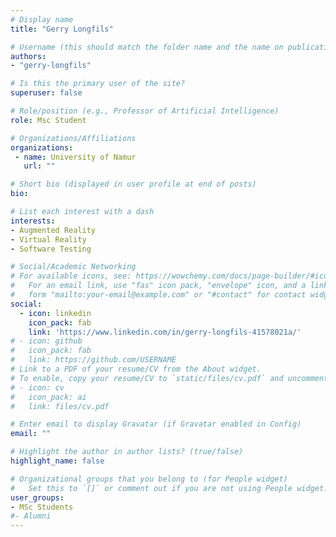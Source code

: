 ```yaml
---
# Display name
title: "Gerry Longfils"

# Username (this should match the folder name and the name on publications)
authors:
- "gerry-longfils"

# Is this the primary user of the site?
superuser: false

# Role/position (e.g., Professor of Artificial Intelligence)
role: Msc Student

# Organizations/Affiliations
organizations:
 - name: University of Namur
   url: ""

# Short bio (displayed in user profile at end of posts)
bio: 

# List each interest with a dash
interests:
- Augmented Reality
- Virtual Reality
- Software Testing

# Social/Academic Networking
# For available icons, see: https://wowchemy.com/docs/page-builder/#icons
#   For an email link, use "fas" icon pack, "envelope" icon, and a link in the
#   form "mailto:your-email@example.com" or "#contact" for contact widget.
social:
  - icon: linkedin
    icon_pack: fab
    link: 'https://www.linkedin.com/in/gerry-longfils-41578021a/'
# - icon: github
#   icon_pack: fab
#   link: https://github.com/USERNAME
# Link to a PDF of your resume/CV from the About widget.
# To enable, copy your resume/CV to `static/files/cv.pdf` and uncomment the lines below.
# - icon: cv
#   icon_pack: ai
#   link: files/cv.pdf

# Enter email to display Gravatar (if Gravatar enabled in Config)
email: ""

# Highlight the author in author lists? (true/false)
highlight_name: false

# Organizational groups that you belong to (for People widget)
#   Set this to `[]` or comment out if you are not using People widget.
user_groups:
- MSc Students
#- Alumni
---
```

